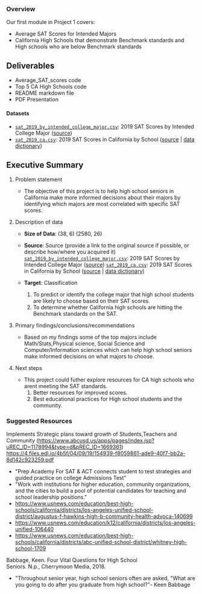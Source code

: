 ### Overview

Our first module in Project 1 covers:
- Average SAT Scores for Intended Majors
- California High Schools that demonstrate Benchmark standards and High schools who are below Benchmark standards



## Deliverables
- Average_SAT_scores code
- Top 5 CA High Schools code
- README markdown file 
- PDF Presentation

#### Datasets
* [`sat_2019_by_intended_college_major.csv`](./data/sat_2019_by_intended_college_major.csv): 2019 SAT Scores by Intended College Major ([source](https://web.archive.org/web/20220426162357/https://reports.collegeboard.org/pdf/2019-total-group-sat-suite-assessments-annual-report.pdf))
* [`sat_2019_ca.csv`](./data/sat_2019_ca.csv): 2019 SAT Scores in California by School ([source](https://www.cde.ca.gov/ds/sp/ai/) | [data dictionary](https://web.archive.org/web/20210831212915/https://www.cde.ca.gov/ds/sp/ai/reclayoutsat19.asp))


## Executive Summary

1. Problem statement
   - The objective of this project is to help high school seniors in California make more informed decisions about their majors by identifying which majors are most correlated with specific SAT scores.
                                                                                                                                                  
2. Description of data
     - **Size of Data**: 
          (38, 6)
          (2580, 26)
          
      - **Source**: Source (provide a link to the original source if possible, or describe how/where you acquired it)
    [`sat_2019_by_intended_college_major.csv`](./data/sat_2019_by_intended_college_major.csv): 2019 SAT Scores by Intended College Major ([source](https://web.archive.org/web/20220426162357/https://reports.collegeboard.org/pdf/2019-total-group-sat-suite-assessments-annual-report.pdf))
    [`sat_2019_ca.csv`](./data/sat_2019_ca.csv): 2019 SAT Scores in California by School ([source](https://www.cde.ca.gov/ds/sp/ai/) | [data dictionary](https://web.archive.org/web/20210831212915/https://www.cde.ca.gov/ds/sp/ai/reclayoutsat19.asp))
     
    - **Target**: Classification
        1) To predict or identify the college major that high school students are likely to choose based on their SAT scores.
        2) To determine whether California high schools are hitting the Benchmark standards on the SAT.
        
3. Primary findings/conclusions/recommendations
    - Based on my findings some of the top majors include Math/Stats,Physical science, Social Science and Computer/Information sciences which can help high school seniors make informed decisions on what majors to choose. 
  
5. Next steps
    - This project could futher explore resources for CA high schools who arent meeting the SAT standards.
         1) Better resources for improved scores.
         2) Best educational practices for High school students and the community.



### Suggested Resources
Implements Strategic plans toward growth of Students,Teachers and Community
(https://www.abcusd.us/apps/pages/index.jsp?uREC_ID=1178994&type=d&pREC_ID=1669361)
https://4.files.edl.io/4b5f/04/09/19/154939-f8059861-ade9-40f7-bb2a-8d142c923259.pdf
-  "Prep Academy For SAT & ACT connects student to test strategies and guided practice on college Admissions Test"
-  "Work with institutions for higher education, community organizations, and the cities to build a pool of potential candidates for teaching and school leadership positions."
- https://www.usnews.com/education/best-high-schools/california/districts/los-angeles-unified-school-district/augustus-f-hawkins-high-b-community-health-advoca-140699
- https://www.usnews.com/education/k12/california/districts/los-angeles-unified-106440
- https://www.usnews.com/education/best-high-schools/california/districts/abc-unified-school-district/whitney-high-school-1709

Babbage, Keen. Four Vital Questions for High School Seniors. N.p., Cherrymoon Media, 2018.
-  "Throughout senior year, high school seniors often are asked, "What are you going to do after you graduate from high school?"- Keen Babbage


